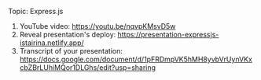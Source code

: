 Topic: Express.js

1. YouTube video: https://youtu.be/nqvpKMsvD5w
2. Reveal presentation's deploy: https://presentation-expressjs-istairina.netlify.app/
3. Transcript of your presentation: https://docs.google.com/document/d/1pFRDmpVK5hMH8yvbVrUynVKxcbZBrLUhiMQor1DLGhs/edit?usp=sharing
